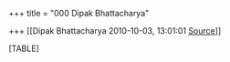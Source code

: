 +++
title = "000 Dipak Bhattacharya"

+++
[[Dipak Bhattacharya	2010-10-03, 13:01:01 [Source](https://groups.google.com/g/bvparishat/c/39mT5OmB28w)]]



[TABLE]

  

